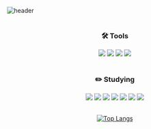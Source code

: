 ![header](https://capsule-render.vercel.app/api?type=soft&color=gradient&height=100&section=header&text=YoonA's%20Github&fontSize=40)
<br><br>

<div align=center>
  <h3>🛠 Tools</h3> 
  <img src="https://img.shields.io/badge/ECLIPSE%20IDE-FE7A16?style=flat&logo=eclipseide&logoColor=white"/>
  <img src="https://img.shields.io/badge/SPRING%20BOOT-6DB33F?style=flat&logo=springboot&logoColor=white"/>
  <img src="https://img.shields.io/badge/INTELLIJ%20IDEA-000000?style=flat&logo=intellijidea&logoColor=white"/>
  <img src="https://img.shields.io/badge/VISUAL%20STUDIO%20CODE-007ACC?style=flat&logo=visualstudiocode&logoColor=white"/>
  <br><br>
  
  <h3>✏️ Studying</h3>
  <img src="https://img.shields.io/badge/-JAVA-007396?style=flat&logo=Java&logoColor=white"/>
  <img src="https://img.shields.io/badge/SPRING-6DB33F?style=flat&logo=spring&logoColor=white"/>
  <img src="https://img.shields.io/badge/C-00599C?style=flat&logo=c&logoColor=white"/>
  <img src="https://img.shields.io/badge/JAVASCRIPT-F7DF1E?style=flat&logo=javascript&logoColor=white"/>
  <img src="https://img.shields.io/badge/MYSQL-4479A1?style=flat&logo=mysql&logoColor=white"/>
  <img src="https://img.shields.io/badge/HTML5-E34F26?style=flat&logo=html5&logoColor=white"/>
  <img src="https://img.shields.io/badge/CSS3-1572B6?style=flat&logo=css3&logoColor=white"/>
  <br><br>

  
  [![Top Langs](https://github-readme-stats.vercel.app/api/top-langs/?username=yoonaori)](https://github.com/yoonaori/github-readme-stats)
</div>




